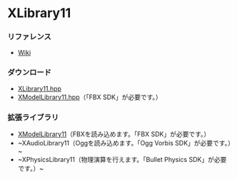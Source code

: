 # XLibrary11

### リファレンス
* [Wiki](https://github.com/itukikikuti/XLibrary11/wiki)

### ダウンロード
* [XLibrary11.hpp](https://raw.githubusercontent.com/itukikikuti/XLibrary11/master/XLibrary11.hpp)  
* [XModelLibrary11.hpp](https://raw.githubusercontent.com/itukikikuti/XModelLibrary11/master/XModelLibrary11.hpp)（「FBX SDK」が必要です。）

### 拡張ライブラリ
* [XModelLibrary11](https://github.com/itukikikuti/XModelLibrary11)（FBXを読み込めます。「FBX SDK」が必要です。）
* ~XAudioLibrary11（Oggを読み込めます。「Ogg Vorbis SDK」が必要です。）~
* ~XPhysicsLibrary11（物理演算を行えます。「Bullet Physics SDK」が必要です。）~
